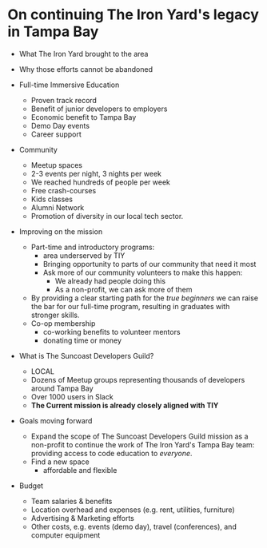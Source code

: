 # On continuing The Iron Yard's legacy in Tampa Bay

- What The Iron Yard brought to the area
- Why those efforts cannot be abandoned
- Full-time Immersive Education
  - Proven track record
  - Benefit of junior developers to employers
  - Economic benefit to Tampa Bay
  - Demo Day events
  - Career support
- Community
  - Meetup spaces
  - 2-3 events per night, 3 nights per week
  - We reached hundreds of people per week
  - Free crash-courses
  - Kids classes
  - Alumni Network
  - Promotion of diversity in our local tech sector.
- Improving on the mission
  - Part-time and introductory programs:
    - area underserved by TIY
    - Bringing opportunity to parts of our community that need it most
    - Ask more of our community volunteers to make this happen:
      - We already had people doing this
      - As a non-profit, we can ask more of them
  - By providing a clear starting path for the *true beginners* we can raise the bar for our full-time program, resulting in graduates with stronger skills.
  - Co-op membership
    - co-working benefits to volunteer mentors
    - donating time or money

- What is The Suncoast Developers Guild?
  - LOCAL
  - Dozens of Meetup groups representing thousands of developers around Tampa Bay
  - Over 1000 users in Slack
  - **The Current mission is already closely aligned with TIY**

- Goals moving forward
  - Expand the scope of The Suncoast Developers Guild mission as a non-profit to continue the work of The Iron Yard's Tampa Bay team: providing access to code education to _everyone_.
  - Find a new space
    - affordable and flexible
- Budget
  - Team salaries & benefits
  - Location overhead and expenses (e.g. rent, utilities, furniture)
  - Advertising & Marketing efforts
  - Other costs, e.g. events (demo day), travel (conferences), and computer equipment
